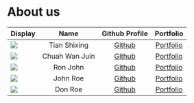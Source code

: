 # About us

| Display                                             |      Name      |            Github Profile            |             Portfolio             |
|-----------------------------------------------------|:--------------:|:------------------------------------:|:---------------------------------:|
| ![](https://via.placeholder.com/100.png?text=Photo) |  Tian Shixing  | [Github](https://github.com/tsx0314) | [Portfolio](docs/team/johndoe.md) |
| ![](https://via.placeholder.com/100.png?text=Photo) | Chuah Wan Juin | [Github](https://github.com/wanjuin) | [Portfolio](docs/team/johndoe.md) |
| ![](https://via.placeholder.com/100.png?text=Photo) |    Ron John    |    [Github](https://github.com/)     | [Portfolio](docs/team/johndoe.md) |
| ![](https://via.placeholder.com/100.png?text=Photo) |    John Roe    |    [Github](https://github.com/)     | [Portfolio](docs/team/johndoe.md) |
| ![](https://via.placeholder.com/100.png?text=Photo) |    Don Roe     |    [Github](https://github.com/)     | [Portfolio](docs/team/johndoe.md) |
